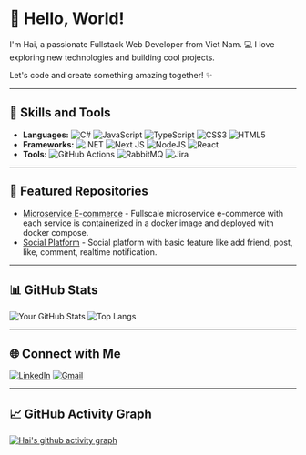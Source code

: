 # 👋 Hello, World!

I'm Hai, a passionate Fullstack Web Developer from Viet Nam. 💻 I love exploring new technologies and building cool projects.

Let's code and create something amazing together! ✨

---

## 💼 Skills and Tools

- **Languages:** ![C#](https://img.shields.io/badge/c%23-%23239120.svg?style=for-the-badge&logo=csharp&logoColor=white) ![JavaScript](https://img.shields.io/badge/javascript-%23323330.svg?style=for-the-badge&logo=javascript&logoColor=%23F7DF1E) ![TypeScript](https://img.shields.io/badge/typescript-%23007ACC.svg?style=for-the-badge&logo=typescript&logoColor=white) ![CSS3](https://img.shields.io/badge/css3-%231572B6.svg?style=for-the-badge&logo=css3&logoColor=white) ![HTML5](https://img.shields.io/badge/html5-%23E34F26.svg?style=for-the-badge&logo=html5&logoColor=white) 
- **Frameworks:** ![.NET](https://img.shields.io/badge/.NET-5C2D91?style=for-the-badge&logo=.net&logoColor=white) ![Next JS](https://img.shields.io/badge/Next-black?style=for-the-badge&logo=next.js&logoColor=white) ![NodeJS](https://img.shields.io/badge/node.js-6DA55F?style=for-the-badge&logo=node.js&logoColor=white) ![React](https://img.shields.io/badge/react-%2320232a.svg?style=for-the-badge&logo=react&logoColor=%2361DAFB)
- **Tools:** ![GitHub Actions](https://img.shields.io/badge/github%20actions-%232671E5.svg?style=for-the-badge&logo=githubactions&logoColor=white) ![RabbitMQ](https://img.shields.io/badge/Rabbitmq-FF6600?style=for-the-badge&logo=rabbitmq&logoColor=white) ![Jira](https://img.shields.io/badge/jira-%230A0FFF.svg?style=for-the-badge&logo=jira&logoColor=white) 

---

## 🚀 Featured Repositories

- [Microservice E-commerce](https://github.com/New-Premises-Group/microservice-ecom) - Fullscale microservice e-commerce with each service is containerized in a docker image and deployed with docker compose.
- [Social Platform](https://github.com/PhamTrungHai/social-app) - Social platform with basic feature like add friend, post, like, comment, realtime notification.

---

## 📊 GitHub Stats

![Your GitHub Stats](https://github-readme-stats.vercel.app/api?username=PhamTrungHai&show_icons=true&theme=radical) 
![Top Langs](https://github-readme-stats.vercel.app/api/top-langs/?username=PhamTrungHai&size_weight=0.5&count_weight=0.5&layout=donut)

---

## 🌐 Connect with Me

[![LinkedIn](https://img.shields.io/badge/LinkedIn-0077B5?style=for-the-badge&logo=linkedin&logoColor=white)](https://www.linkedin.com/in/phamtrunghai2506/)
[![Gmail](https://img.shields.io/badge/Gmail-D14836?style=for-the-badge&logo=gmail&logoColor=white)](mailto:haiphamtrung62@gmail.com)

---

## 📈 GitHub Activity Graph

[![Hai's github activity graph](https://github-readme-activity-graph.vercel.app/graph?username=PhamTrungHai&theme=react-dark)](https://github.com/PhamTrungHai/github-readme-activity-graph)
